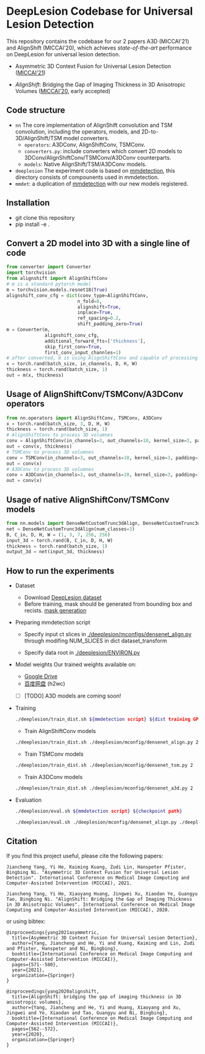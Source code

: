 # DeepLesion Codebase for Universal Lesion Detection

This repository contains the codebase for our 2 papers A3D (MICCAI'21) and AlignShift (MICCAI'20), which achieves *state-of-the-art* performance on DeepLesion for universal lesion detection. 

* Asymmetric 3D Context Fusion for Universal Lesion Detection ([MICCAI'21](https://arxiv.org/abs/2109.08684))

* *AlignShift*: Bridging the Gap of Imaging Thickness in 3D Anisotropic Volumes ([MICCAI'20](https://arxiv.org/abs/2005.01969), early accepted)


## Code structure

* ``nn``
  The core implementation of AlignShift convolution and TSM convolution, including the operators, models, and 2D-to-3D/AlignShift/TSM model converters. 
  * ``operators``: A3DConv, AlignShiftConv, TSMConv.
  * ``converters.py``: include converters which convert 2D models to 3DConv/AlignShiftConv/TSMConv/A3DConv counterparts.
  * ``models``: Native AlignShift/TSM/A3DConv models. 
* ``deeplesion`` 
  The experiment code is based on [mmdetection](https://github.com/open-mmlab/mmdetection), this directory consists of compounents used in mmdetection.
* ``mmdet``: a duplication of [mmdetection](https://github.com/open-mmlab/mmdetection) with our new models registered.

## Installation

 * git clone this repository
 * pip install -e . 
  
## Convert a 2D model into 3D with a single line of code

```python
from converter import Converter
import torchvision
from alignshift import AlignShiftConv
# m is a standard pytorch model
m = torchvision.models.resnet18(True)
alignshift_conv_cfg = dict(conv_type=AlignShiftConv, 
                          n_fold=8, 
                          alignshift=True, 
                          inplace=True,
                          ref_spacing=0.2, 
                          shift_padding_zero=True)
m = Converter(m, 
              alignshift_conv_cfg, 
              additional_forward_fts=['thickness'], 
              skip_first_conv=True, 
              first_conv_input_channles=1)
# after converted, m is using AlignShiftConv and capable of processing 3D volumes
x = torch.rand(batch_size, in_channels, D, H, W)
thickness = torch.rand(batch_size, 1)
out = m(x, thickness)
```

## Usage of AlignShiftConv/TSMConv/A3DConv operators

```python
from nn.operators import AlignShiftConv, TSMConv, A3DConv
x = torch.rand(batch_size, 3, D, H, W)
thickness = torch.rand(batch_size, 1)
# AlignShiftConv to process 3D volumnes
conv = AlignShiftConv(in_channels=3, out_channels=10, kernel_size=3, padding=1, n_fold=8, alignshift=True, ref_thickness=2.0)
out = conv(x, thickness)
# TSMConv to process 3D volumnes
conv = TSMConv(in_channels=3, out_channels=10, kernel_size=3, padding=1, n_fold=8, tsm=True)
out = conv(x)
# A3DConv to process 3D volumnes
conv = A3DConv(in_channels=3, out_channels=10, kernel_size=3, padding=1, dimension=3)
out = conv(x)
```

## Usage of native  AlignShiftConv/TSMConv models

```python
from nn.models import DenseNetCustomTrunc3dAlign, DenseNetCustomTrunc3dTSM
net = DenseNetCustomTrunc3dAlign(num_classes=3)
B, C_in, D, H, W = (1, 3, 7, 256, 256)
input_3d = torch.rand(B, C_in, D, H, W)
thickness = torch.rand(batch_size, 1)
output_3d = net(input_3d, thickness)
```

## How to run the experiments

* Dataset

  * Download [DeepLesion dataset](https://nihcc.box.com/v/DeepLesion)
  * Before training, mask should be generated from bounding box and recists. [mask generation](./deeplesion/dataset/generate_mask_with_grabcut.md)

* Preparing mmdetection script

  * Specify input ct slices in [./deeplesion/mconfigs/densenet_align.py](./deeplesion/mconfigs/densenet_align.py) through modifing NUM_SLICES in dict dataset_transform
  
  * Specify data root in [./deeplesion/ENVIRON.py](./deeplesion/ENVIRON.py)
  
* Model weights
  Our trained weights available on: 
   * [Google Drive](https://drive.google.com/drive/folders/1_ApYs5vb_VzkdqK02lb861Psj-GSdznV?usp=sharing)
   * [百度网盘](https://pan.baidu.com/s/1NsCkvjZdAgi9navg3_ry3g) (h2wc)
   * [ ] [TODO] A3D models are coming soon!


* Training
  ```bash
  ./deeplesion/train_dist.sh ${mmdetection script} ${dist training GPUS}
  ```

  * Train AlignShiftConv models 
  ```bash
  ./deeplesion/train_dist.sh ./deeplesion/mconfig/densenet_align.py 2
  ```

  * Train TSMConv models 
  ```bash
  ./deeplesion/train_dist.sh ./deeplesion/mconfig/densenet_tsm.py 2
  ```
    * Train A3DConv models 
  ```bash
  ./deeplesion/train_dist.sh ./deeplesion/mconfig/densenet_a3d.py 2
  ```

 * Evaluation 
   ```bash
   ./deeplesion/eval.sh ${mmdetection script} ${checkpoint path}
      ```
   ```bash
   ./deeplesion/eval.sh ./deeplesion/mconfig/densenet_align.py ./deeplesion/model_weights/alignshift_7slice.pth
   ```

## Citation
If you find this project useful, please cite the following papers:

    Jiancheng Yang, Yi He, Kaiming Kuang, Zudi Lin, Hanspeter Pfister, Bingbing Ni. "Asymmetric 3D Context Fusion for Universal Lesion Detection". International Conference on Medical Image Computing and Computer-Assisted Intervention (MICCAI), 2021.
    
    Jiancheng Yang, Yi He, Xiaoyang Huang, Jingwei Xu, Xiaodan Ye, Guangyu Tao, Bingbing Ni. "AlignShift: Bridging the Gap of Imaging Thickness in 3D Anisotropic Volumes". International Conference on Medical Image Computing and Computer-Assisted Intervention (MICCAI), 2020.
    
or using bibtex:

    @inproceedings{yang2021asymmetric,
      title={Asymmetric 3D Context Fusion for Universal Lesion Detection},
      author={Yang, Jiancheng and He, Yi and Kuang, Kaiming and Lin, Zudi and Pfister, Hanspeter and Ni, Bingbing},
      booktitle={International Conference on Medical Image Computing and Computer-Assisted Intervention (MICCAI)},
      pages={571--580},
      year={2021},
      organization={Springer}
    }

    @inproceedings{yang2020alignshift,
      title={AlignShift: bridging the gap of imaging thickness in 3D anisotropic volumes},
      author={Yang, Jiancheng and He, Yi and Huang, Xiaoyang and Xu, Jingwei and Ye, Xiaodan and Tao, Guangyu and Ni, Bingbing},
      booktitle={International Conference on Medical Image Computing and Computer-Assisted Intervention (MICCAI)},
      pages={562--572},
      year={2020},
      organization={Springer}
    }
